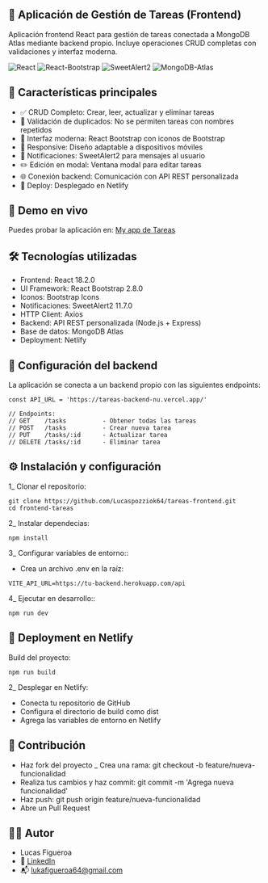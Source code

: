 📝 Aplicación de Gestión de Tareas (Frontend)
-
Aplicación frontend React para gestión de tareas conectada a MongoDB Atlas mediante backend propio. Incluye operaciones CRUD completas con validaciones y interfaz moderna.

![React](https://img.shields.io/badge/-React-61DAFB?logo=react&logoColor=white&style=flat)
![React-Bootstrap](https://img.shields.io/badge/-React--Bootstrap-7952B3?logo=bootstrap&logoColor=white&style=flat)
![SweetAlert2](https://img.shields.io/badge/SweetAlert2-11.7.0-orange)
![MongoDB-Atlas](https://img.shields.io/badge/MongoDB-Atlas-green)

####
🌟 Características principales
-
- ✅ CRUD Completo: Crear, leer, actualizar y eliminar tareas
- 🚫 Validación de duplicados: No se permiten tareas con nombres repetidos
- 🎨 Interfaz moderna: React Bootstrap con iconos de Bootstrap
- 📱 Responsive: Diseño adaptable a dispositivos móviles
- 🔔 Notificaciones: SweetAlert2 para mensajes al usuario
- ✏️ Edición en modal: Ventana modal para editar tareas
- 🌐 Conexión backend: Comunicación con API REST personalizada
- 🚀 Deploy: Desplegado en Netlify

####
🚀 Demo en vivo
-
Puedes probar la aplicación en:
[My app de Tareas](https://creatustarea.netlify.app/)

####
🛠️ Tecnologías utilizadas
-
- Frontend: React 18.2.0
- UI Framework: React Bootstrap 2.8.0
- Iconos: Bootstrap Icons
- Notificaciones: SweetAlert2 11.7.0
- HTTP Client: Axios
- Backend: API REST personalizada (Node.js + Express)
- Base de datos: MongoDB Atlas
- Deployment: Netlify

####
🔌 Configuración del backend
-
La aplicación se conecta a un backend propio con las siguientes endpoints:
````
const API_URL = 'https://tareas-backend-nu.vercel.app/'

// Endpoints:
// GET    /tasks          - Obtener todas las tareas
// POST   /tasks          - Crear nueva tarea
// PUT    /tasks/:id      - Actualizar tarea
// DELETE /tasks/:id      - Eliminar tarea
````
####
⚙️ Instalación y configuración
-
1_ Clonar el repositorio: 
````
git clone https://github.com/Lucaspozziok64/tareas-frontend.git
cd frontend-tareas
````
2_ Instalar dependecias:
````
npm install
````
3_ Configurar variables de entorno::
- Crea un archivo .env en la raíz:
````
VITE_API_URL=https://tu-backend.herokuapp.com/api
````
4_ Ejecutar en desarrollo::
````
npm run dev
````
####
🚀 Deployment en Netlify
-
Build del proyecto:
````
npm run build
````
2_ Desplegar en Netlify:
- Conecta tu repositorio de GitHub
- Configura el directorio de build como dist
- Agrega las variables de entorno en Netlify

####
🤝 Contribución
-
- Haz fork del proyecto
_ Crea una rama: git checkout -b feature/nueva-funcionalidad
- Realiza tus cambios y haz commit: git commit -m 'Agrega nueva funcionalidad'
- Haz push: git push origin feature/nueva-funcionalidad
- Abre un Pull Request

####
👨‍💻 Autor
- 
- Lucas Figueroa
- 💼 [LinkedIn](https://linkedin.com/in/lucas-figueroa-579b0b30b)
- 📬 lukafigueroa64@gmail.com



